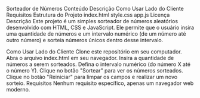 Sorteador de Números
Conteúdo
Descrição
Como Usar
Lado do Cliente
Requisitos
Estrutura do Projeto
index.html
style.css
app.js
Licença
Descrição
Este projeto é um simples sorteador de números aleatórios desenvolvido com HTML, CSS e JavaScript. Ele permite que o usuário insira uma quantidade de números e um intervalo numérico (de um número até outro número) e sorteia números únicos dentro desse intervalo.

Como Usar
Lado do Cliente
Clone este repositório em seu computador.
Abra o arquivo index.html em seu navegador.
Insira a quantidade de números a serem sorteados.
Defina o intervalo numérico (do número X até o número Y).
Clique no botão "Sortear" para ver os números sorteados.
Clique no botão "Reiniciar" para limpar os campos e realizar um novo sorteio.
Requisitos
Nenhum requisito específico, apenas um navegador web moderno.